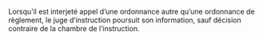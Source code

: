 Lorsqu’il est interjeté appel d’une ordonnance autre qu’une ordonnance de règlement, le juge d’instruction poursuit son information, sauf décision contraire de la chambre de l’instruction.